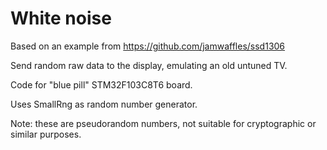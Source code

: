 # White noise

Based on an example from https://github.com/jamwaffles/ssd1306

Send random raw data to the display, emulating an old untuned TV.

Code for "blue pill" STM32F103C8T6 board.

Uses SmallRng as random number generator. 

Note: these are pseudorandom numbers, not suitable for cryptographic or similar purposes.
